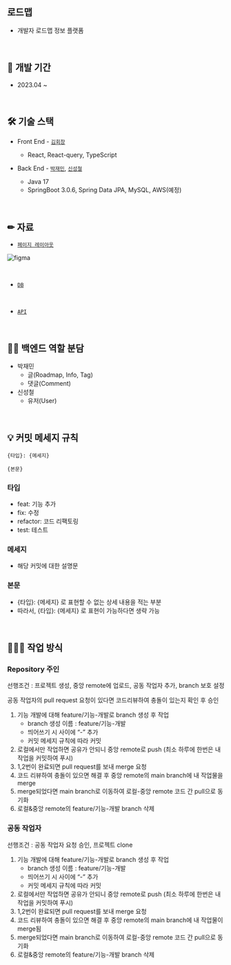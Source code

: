 ## 로드맵
  - 개발자 로드맵 정보 플랫폼

<br>

## 📆 개발 기간
  - 2023.04 ~ 


<br>

## 🛠 기술 스택
  - Front End - [`김회창`](https://github.com/kimhaechang1)
    - React, React-query, TypeScript
    
  - Back End - [`박재민`](https://github.com/pparkjae0405), [`신성철`](https://github.com/ShinSeongCheol)
    - Java 17 
    - SpringBoot 3.0.6, Spring Data JPA, MySQL, AWS(예정)

<br>

## ✏ 자료
  - [`페이지 레이아웃`](https://www.figma.com/file/bSCwaFwRcLgUVtGNYk3ys4/main-page?node-id=0%3A1&t=KQI9Tj4tQEbmReBb-1)

![figma](https://user-images.githubusercontent.com/62460178/236998538-332ba792-a28c-4c47-b52f-fb122d8df223.png)

<br>

  - [`DB`](https://www.notion.so/DB-705f370de9fc4874966ca92ac3c47bbf?pvs=4)

<br>

  - [`API`](https://www.notion.so/API-6ec29e24a50a4e0191340d9d186985bb?pvs=4)

<br>

## 🐱‍💻 백엔드 역할 분담
  - 박재민
    - 글(Roadmap, Info, Tag)
    - 댓글(Comment)
  - 신성철
    - 유저(User)

<br>
  
## 💡 커밋 메세지 규칙

```
{타입}: {메세지}

{본문}
```

### 타입

- feat: 기능 추가
- fix: 수정
- refactor: 코드 리팩토링
- test: 테스트

### 메세지

- 해당 커밋에 대한 설명문

### 본문

- {타입}: {메세지} 로 표현할 수 없는 상세 내용을 적는 부분
- 따라서, {타입}: {메세지} 로 표현이 가능하다면 생략 가능

<br>

## 👩🏻‍💻 작업 방식

### Repository 주인

선행조건 : 프로젝트 생성, 중앙 remote에 업로드, 공동 작업자 추가, branch 보호 설정

공동 작업자의 pull request 요청이 있다면 코드리뷰하여 충돌이 있는지 확인 후 승인

1. 기능 개발에 대해 feature/기능-개발로 branch 생성 후 작업
    - branch 생성 이름 : feature/기능-개발
    - 띄어쓰기 시 사이에 “-” 추가
    - 커밋 메세지 규칙에 따라 커밋
2. 로컬에서만 작업하면 공유가 안되니 중앙 remote로 push
(최소 하루에 한번은 내 작업을 커밋하여 푸시)
3. 1,2번이 완료되면 pull request를 보내 merge 요청
4. 코드 리뷰하여 충돌이 있으면 해결 후 중앙 remote의 main branch에 내 작업물을 merge
5. merge되었다면 main branch로 이동하여 로컬-중앙 remote 코드 간 pull으로 동기화
6. 로컬&중앙 remote의 feature/기능-개발 branch 삭제

### 공동 작업자

선행조건 : 공동 작업자 요청 승인, 프로젝트 clone

1. 기능 개발에 대해 feature/기능-개발로 branch 생성 후 작업
    - branch 생성 이름 : feature/기능-개발
    - 띄어쓰기 시 사이에 “-” 추가
    - 커밋 메세지 규칙에 따라 커밋
2. 로컬에서만 작업하면 공유가 안되니 중앙 remote로 push
(최소 하루에 한번은 내 작업을 커밋하여 푸시)
3. 1,2번이 완료되면 pull request를 보내 merge 요청
4. 코드 리뷰하여 충돌이 있으면 해결 후 중앙 remote의 main branch에 내 작업물이 merge됨
5. merge되었다면 main branch로 이동하여 로컬-중앙 remote 코드 간 pull으로 동기화
6. 로컬&중앙 remote의 feature/기능-개발 branch 삭제